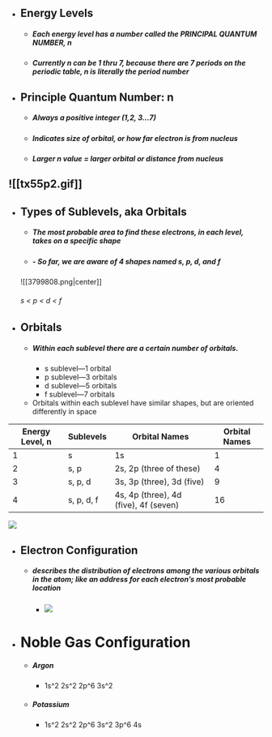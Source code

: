 - ## **Energy Levels**
	- ##### Each energy level has a number called the PRINCIPAL QUANTUM NUMBER, n
	- ##### Currently n can be 1 thru 7, because there are 7 periods on the periodic table, n is literally the period number

- ## **Principle Quantum Number: n**
	- ##### Always a positive integer (1,2, 3…7)
	- ##### Indicates size of orbital, or how far electron is from nucleus
	- ##### Larger n value = larger orbital or distance from nucleus
![[tx55p2.gif]]
----
- ## **Types of Sublevels, aka Orbitals**
	- ##### The most probable area to find these electrons, in each level, takes on a specific shape
	- ##### - So far, we are aware of 4 shapes named s, p, d, and f
	![[3799808.png|center]]
	###### s < p < d < f

- ## **Orbitals**
	- ##### Within each sublevel there are a certain number of orbitals.
		 - s sublevel—1 orbital
		 - p sublevel—3 orbitals
		 - d sublevel—5 orbitals
		 - f sublevel—7 orbitals
	- Orbitals within each sublevel have similar shapes, but are oriented differently in space

| Energy Level, n | Sublevels  | Orbital Names                         | Orbital Names |
| --------------- | ---------- | ------------------------------------- | ------------- |
| 1               | s          | 1s                                    | 1             |
| 2               | s, p       | 2s, 2p (three of these)               | 4             |
| 3               | s, p, d    | 3s, 3p (three), 3d (five)             | 9             |
| 4               | s, p, d, f | 4s, 4p (three), 4d (five), 4f (seven) | 16            |
![](https://lh7-rt.googleusercontent.com/slidesz/AGV_vUdRh2XcJES7lw2MsfK2qQFv10wk45NaLHLpth5sepc1trfVYso0xvk-Jy3zBL7UG0lp9WdKCg04MFeR9LLjqXOuTP_zDjef2M2Qau2grFIqdZLs8zWBksoYT2M0bHogOzulTd3Wxp8s_SCu3izxZPZHW7FkIT8=s2048?key=Yhzq53WmW2dBIO8Sd5BZwg)

- ## **Electron Configuration**
	- ##### describes the distribution of electrons among the various orbitals in the atom; like an address for each electron’s most probable location
		- ![](https://lh7-rt.googleusercontent.com/slidesz/AGV_vUchtOdhZT085KlM8TMuuNzv0Viye58uFhCrosQgZ-LgVRnS3zBDe0QMfh4KJgqeI0oLIFeJ6wRpkbtuBLeSBxziQTTwrxB5Qh0aPqiz00G-CD4u2iXLTv34k2lb1l5njoEN1YcFxo5N-pIpyI9qiliwIruetdW3=s2048?key=Yhzq53WmW2dBIO8Sd5BZwg)
	



- # **Noble Gas Configuration**
	- ##### Argon
		- 1s^2 2s^2 2p^6 3s^2
	- ##### Potassium
		- 1s^2 2s^2 2p^6 3s^2 3p^6 4s